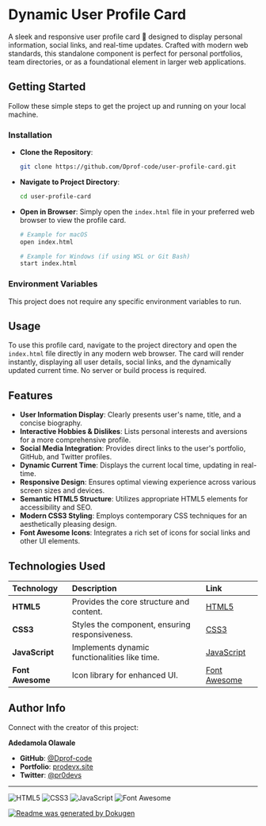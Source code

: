 # Dynamic User Profile Card

A sleek and responsive user profile card 🚀 designed to display personal information, social links, and real-time updates. Crafted with modern web standards, this standalone component is perfect for personal portfolios, team directories, or as a foundational element in larger web applications.

## Getting Started

Follow these simple steps to get the project up and running on your local machine.

### Installation

*   **Clone the Repository**:
    ```bash
    git clone https://github.com/Dprof-code/user-profile-card.git
    ```
*   **Navigate to Project Directory**:
    ```bash
    cd user-profile-card
    ```
*   **Open in Browser**:
    Simply open the `index.html` file in your preferred web browser to view the profile card.

    ```bash
    # Example for macOS
    open index.html

    # Example for Windows (if using WSL or Git Bash)
    start index.html
    ```

### Environment Variables

This project does not require any specific environment variables to run.

## Usage

To use this profile card, navigate to the project directory and open the `index.html` file directly in any modern web browser. The card will render instantly, displaying all user details, social links, and the dynamically updated current time. No server or build process is required.

## Features

*   **User Information Display**: Clearly presents user's name, title, and a concise biography.
*   **Interactive Hobbies & Dislikes**: Lists personal interests and aversions for a more comprehensive profile.
*   **Social Media Integration**: Provides direct links to the user's portfolio, GitHub, and Twitter profiles.
*   **Dynamic Current Time**: Displays the current local time, updating in real-time.
*   **Responsive Design**: Ensures optimal viewing experience across various screen sizes and devices.
*   **Semantic HTML5 Structure**: Utilizes appropriate HTML5 elements for accessibility and SEO.
*   **Modern CSS3 Styling**: Employs contemporary CSS techniques for an aesthetically pleasing design.
*   **Font Awesome Icons**: Integrates a rich set of icons for social links and other UI elements.

## Technologies Used

| Technology    | Description                                   | Link                                                 |
| :------------ | :-------------------------------------------- | :--------------------------------------------------- |
| **HTML5**     | Provides the core structure and content.      | [HTML5](https://developer.mozilla.org/en-US/docs/Web/HTML) |
| **CSS3**      | Styles the component, ensuring responsiveness.| [CSS3](https://developer.mozilla.org/en-US/docs/Web/CSS)   |
| **JavaScript**| Implements dynamic functionalities like time. | [JavaScript](https://developer.mozilla.org/en-US/docs/Web/JavaScript) |
| **Font Awesome**| Icon library for enhanced UI.                 | [Font Awesome](https://fontawesome.com/)             |

## Author Info

Connect with the creator of this project:

**Adedamola Olawale**
*   **GitHub**: [@Dprof-code](https://github.com/Dprof-code)
*   **Portfolio**: [prodevx.site](https://prodevx.site)
*   **Twitter**: [@pr0devs](https://x.com/pr0devs)

---

![HTML5](https://img.shields.io/badge/html5-%23E34F26.svg?style=for-the-badge&logo=html5&logoColor=white)
![CSS3](https://img.shields.io/badge/css3-%231572B6.svg?style=for-the-badge&logo=css3&logoColor=white)
![JavaScript](https://img.shields.io/badge/javascript-%23323330.svg?style=for-the-badge&logo=javascript&logoColor=%23F7DF1E)
![Font Awesome](https://img.shields.io/badge/Font%20Awesome-528DD7?style=for-the-badge&logo=font-awesome&logoColor=white)

[![Readme was generated by Dokugen](https://img.shields.io/badge/Readme%20was%20generated%20by-Dokugen-brightgreen)](https://www.npmjs.com/package/dokugen)